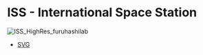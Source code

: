 # ISS - International Space Station

![ISS_HighRes_furuhashilab](https://user-images.githubusercontent.com/416977/83322263-2270d900-a291-11ea-8f9b-c2b245560269.jpg)

* [SVG](https://github.com/spaceappssagami/seaweed4space/blob/master/data/ISS/ISS_HighRes_furuhashilab.svg)

